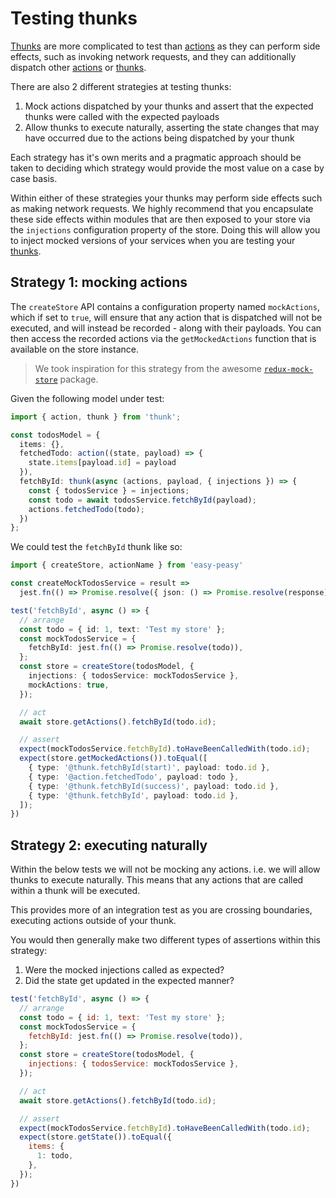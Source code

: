 # Testing thunks

[Thunks](/docs/api/thunk.html) are more complicated to test than [actions](/docs/api/action.html) as they can perform side effects, such as invoking network requests, and they can additionally dispatch other [actions](/docs/api/action.html) or [thunks](/docs/api/thunk.html).

There are also 2 different strategies at testing thunks:

1. Mock actions dispatched by your thunks and assert that the expected thunks were called with the expected payloads
1. Allow thunks to execute naturally, asserting the state changes that may have occurred due to the actions being dispatched by your thunk

Each strategy has it's own merits and a pragmatic approach should be taken to deciding which strategy would provide the most value on a case by case basis.

Within either of these strategies your thunks may perform side effects such as making network requests. We highly recommend that you encapsulate these side effects within modules that are then exposed to your store via the `injections` configuration property of the store. Doing this will allow you to inject mocked versions of your services when you are testing your [thunks](/docs/api/thunk.html).

## Strategy 1: mocking actions

The `createStore` API contains a configuration property named `mockActions`, which if set to `true`, will ensure that any action that is dispatched will not be executed, and will instead be recorded - along with their payloads. You can then access the recorded actions via the `getMockedActions` function that is available on the store instance. 

> We took inspiration for this strategy from the awesome [`redux-mock-store`](https://github.com/dmitry-zaets/redux-mock-store) package.

Given the following model under test:

```typescript
import { action, thunk } from 'thunk';

const todosModel = {
  items: {},
  fetchedTodo: action((state, payload) => {
    state.items[payload.id] = payload
  }),
  fetchById: thunk(async (actions, payload, { injections }) => {
    const { todosService } = injections;
    const todo = await todosService.fetchById(payload);
    actions.fetchedTodo(todo);
  })
};
```

We could test the `fetchById` thunk like so:

```typescript
import { createStore, actionName } from 'easy-peasy'

const createMockTodosService = result =>
  jest.fn(() => Promise.resolve({ json: () => Promise.resolve(response) }))

test('fetchById', async () => {
  // arrange
  const todo = { id: 1, text: 'Test my store' };
  const mockTodosService = {
    fetchById: jest.fn(() => Promise.resolve(todo)),
  };
  const store = createStore(todosModel, {
    injections: { todosService: mockTodosService },
    mockActions: true,
  });

  // act
  await store.getActions().fetchById(todo.id);

  // assert
  expect(mockTodosService.fetchById).toHaveBeenCalledWith(todo.id);
  expect(store.getMockedActions()).toEqual([
    { type: '@thunk.fetchById(start)', payload: todo.id },
    { type: '@action.fetchedTodo', payload: todo },
    { type: '@thunk.fetchById(success)', payload: todo.id },
    { type: '@thunk.fetchById', payload: todo.id },
  ]);
})
```

## Strategy 2: executing naturally

Within the below tests we will not be mocking any actions. i.e. we will allow thunks to execute naturally. This means that any actions that are called within a thunk will be executed.

This provides more of an integration test as you are crossing boundaries, executing actions outside of your thunk.

You would then generally make two different types of assertions within
this strategy:

  1. Were the mocked injections called as expected?
  2. Did the state get updated in the expected manner?

```javascript
test('fetchById', async () => {
  // arrange
  const todo = { id: 1, text: 'Test my store' };
  const mockTodosService = {
    fetchById: jest.fn(() => Promise.resolve(todo)),
  };
  const store = createStore(todosModel, {
    injections: { todosService: mockTodosService },
  });

  // act
  await store.getActions().fetchById(todo.id);

  // assert
  expect(mockTodosService.fetchById).toHaveBeenCalledWith(todo.id);
  expect(store.getState()).toEqual({
    items: {
      1: todo,
    },
  });
})
```
